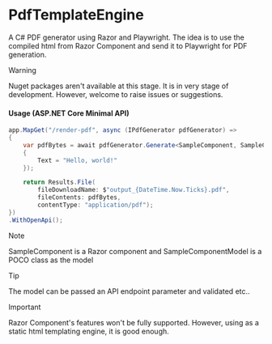 # PdfTemplateEngine

A C# PDF generator using Razor and Playwright. The idea is to use the compiled html from Razor Component and send it to Playwright for PDF generation.

> [!WARNING]
> Nuget packages aren't available at this stage. It is in very stage of development. However, welcome to raise issues or suggestions.

#### Usage (ASP.NET Core Minimal API)

```csharp
app.MapGet("/render-pdf", async (IPdfGenerator pdfGenerator) =>
{
    var pdfBytes = await pdfGenerator.Generate<SampleComponent, SampleComponentModel>(new SampleComponentModel
    {
        Text = "Hello, world!"
    });

    return Results.File(
        fileDownloadName: $"output_{DateTime.Now.Ticks}.pdf",
        fileContents: pdfBytes,
        contentType: "application/pdf");
})
.WithOpenApi();
```

> [!NOTE]  
> SampleComponent is a Razor component and SampleComponentModel is a POCO class as the model

> [!TIP]
> The model can be passed an API endpoint parameter and validated etc..

> [!IMPORTANT]
> Razor Component's features won't be fully supported. However, using as a static html templating engine, it is good enough.